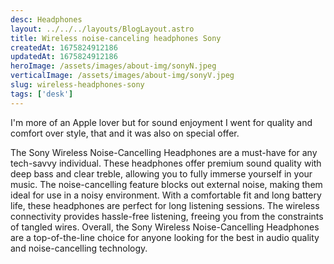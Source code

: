 ```yaml
---
desc: Headphones
layout: ../../../layouts/BlogLayout.astro
title: Wireless noise-canceling headphones Sony
createdAt: 1675824912186
updatedAt: 1675824912186
heroImage: /assets/images/about-img/sonyN.jpeg
verticalImage: /assets/images/about-img/sonyV.jpeg
slug: wireless-headphones-sony
tags: ['desk']
---
```


I'm more of an Apple lover but for sound enjoyment I went for quality and comfort over style, that and it was also on special offer.

The Sony Wireless Noise-Cancelling Headphones are a must-have for any tech-savvy individual. These headphones offer premium sound quality with deep bass and clear treble, allowing you to fully immerse yourself in your music. The noise-cancelling feature blocks out external noise, making them ideal for use in a noisy environment. With a comfortable fit and long battery life, these headphones are perfect for long listening sessions. The wireless connectivity provides hassle-free listening, freeing you from the constraints of tangled wires. Overall, the Sony Wireless Noise-Cancelling Headphones are a top-of-the-line choice for anyone looking for the best in audio quality and noise-cancelling technology.
